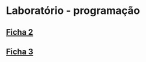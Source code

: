 # Laboratório - programação

## [Ficha 2](https://github.com/Li-hub-san/laboratorio-programacao/tree/main/src/ficha2)
## [Ficha 3](https://github.com/Li-hub-san/laboratorio-programacao/tree/main/src/ficha3)
